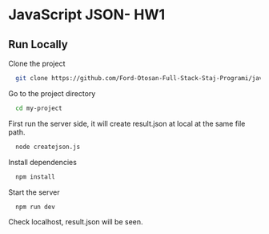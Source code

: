 
# JavaScript JSON- HW1
## Run Locally

Clone the project

```bash
  git clone https://github.com/Ford-Otosan-Full-Stack-Staj-Programi/javascript-json-ayseglaydgan.git
```

Go to the project directory

```bash
  cd my-project
```

First run the server side, it will create result.json at local at the same file path.
```bash
  node createjson.js
```

Install dependencies

```bash
  npm install
```

Start the server

```bash
  npm run dev
```
Check localhost, result.json will be seen. 